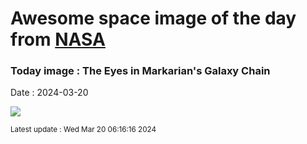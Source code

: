 
# Awesome space image of the day from [NASA](https://api.nasa.gov/)

### Today image : The Eyes in Markarian's Galaxy Chain
Date : 2024-03-20

![](https://apod.nasa.gov/apod/image/2403/Ngc4438_Selby_960.jpg)

<small>Latest update : Wed Mar 20 06:16:16 2024</small>
        